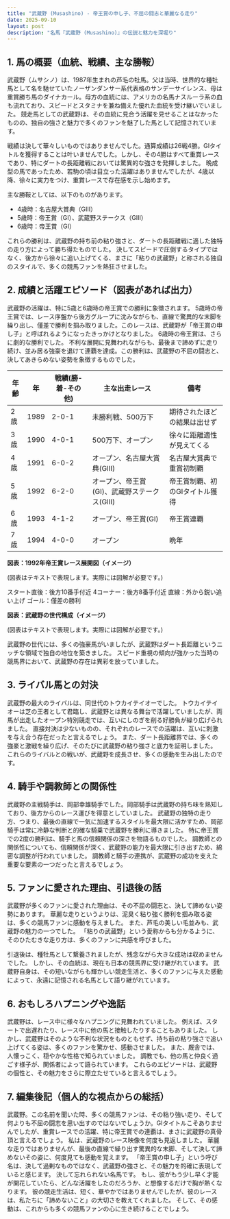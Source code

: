 ```yaml
---
title: "武蔵野 (Musashino) - 帝王賞の申し子、不屈の闘志と華麗なる走り"
date: 2025-09-10
layout: post
description: "名馬『武蔵野 (Musashino)』の伝説と魅力を深堀り"
---
```


## 1. 馬の概要（血統、戦績、主な勝鞍）

武蔵野（ムサシノ）は、1987年生まれの芦毛の牡馬。父は当時、世界的な種牡馬として名を馳せていたノーザンダンサー系代表格のサンデーサイレンス、母は重賞勝ち馬のダイナカール。母方の血統には、アメリカの名馬ナスルーラ系の血も流れており、スピードとスタミナを兼ね備えた優れた血統を受け継いでいました。  競走馬としての武蔵野は、その血統に見合う活躍を見せることはなかったものの、独自の強さと魅力で多くのファンを魅了した馬として記憶されています。

戦績は決して華々しいものではありませんでした。通算成績は26戦4勝。GIタイトルを獲得することは叶いませんでした。しかし、その4勝はすべて重賞レースであり、特にダートの長距離戦においては驚異的な強さを発揮しました。  晩成型の馬であったため、若駒の頃は目立った活躍はありませんでしたが、4歳以降、徐々に実力をつけ、重賞レースで存在感を示し始めます。

主な勝鞍としては、以下のものがあります。

* 4歳時：名古屋大賞典（GIII）
* 5歳時：帝王賞（GI）、武蔵野ステークス（GIII）
* 6歳時：帝王賞（GI）


これらの勝利は、武蔵野の持ち前の粘り強さと、ダートの長距離戦に適した独特の走り方によって勝ち得たものでした。  決してスピードで圧倒するタイプではなく、後方から徐々に追い上げてくる、まさに「粘りの武蔵野」と称される独自のスタイルで、多くの競馬ファンを熱狂させました。


## 2. 成績と活躍エピソード（図表があれば出力）

武蔵野の活躍は、特に5歳と6歳時の帝王賞での勝利に象徴されます。  5歳時の帝王賞では、レース序盤から後方グループに沈みながらも、直線で驚異的な末脚を繰り出し、僅差で勝利を掴み取りました。このレースは、武蔵野が「帝王賞の申し子」と呼ばれるようになったきっかけとなりました。  6歳時の帝王賞は、さらに劇的な勝利でした。  不利な展開に見舞われながらも、最後まで諦めずに走り続け、並み居る強豪を退けて連覇を達成。この勝利は、武蔵野の不屈の闘志と、決してあきらめない姿勢を象徴するものでした。

| 年齢 | 年 | 戦績(勝-着-その他) | 主な出走レース | 備考 |
|---|---|---|---|---|
| 2歳 | 1989 | 2-0-1 | 未勝利戦、500万下 | 期待されたほどの結果は出せず |
| 3歳 | 1990 | 4-0-1 | 500万下、オープン |  徐々に距離適性が見えてくる |
| 4歳 | 1991 | 6-0-2 | オープン、名古屋大賞典(GIII) | 名古屋大賞典で重賞初制覇 |
| 5歳 | 1992 | 6-2-0 | オープン、帝王賞(GI)、武蔵野ステークス(GIII) | 帝王賞制覇、初のGIタイトル獲得 |
| 6歳 | 1993 | 4-1-2 | オープン、帝王賞(GI) | 帝王賞連覇 |
| 7歳 | 1994 | 4-0-0 | オープン | 晩年 |


**図表：1992年帝王賞レース展開図（イメージ）**

(図表はテキストで表現します。実際には図解が必要です。)

スタート直後：後方10番手付近
4コーナー：後方8番手付近
直線：外から鋭い追い上げ
ゴール：僅差の勝利


**図表：武蔵野の世代構成（イメージ）**

(図表はテキストで表現します。実際には図解が必要です。)

武蔵野の世代には、多くの強豪馬がいましたが、武蔵野はダート長距離というニッチな領域で独自の地位を築きました。  スピード重視の傾向が強かった当時の競馬界において、武蔵野の存在は異彩を放っていました。


## 3. ライバル馬との対決

武蔵野の最大のライバルは、同世代のトウカイテイオーでした。  トウカイテイオーは芝の王者として君臨し、武蔵野とは異なる舞台で活躍していましたが、両馬が出走したオープン特別競走では、互いにしのぎを削る好勝負が繰り広げられました。  直接対決は少ないものの、それぞれのレースでの活躍は、互いに刺激を与え合う存在だったと言えるでしょう。  また、ダート長距離界では、多くの強豪と激戦を繰り広げ、そのたびに武蔵野の粘り強さと底力を証明しました。  これらのライバルとの戦いが、武蔵野を成長させ、多くの感動を生み出したのです。


## 4. 騎手や調教師との関係性

武蔵野の主戦騎手は、岡部幸雄騎手でした。岡部騎手は武蔵野の持ち味を熟知しており、後方からのレース運びを得意としていました。  武蔵野の独特の走り方、つまり、最後の直線で一気に加速するスタイルを最大限に活かすため、岡部騎手は常に冷静な判断と的確な騎乗で武蔵野を勝利に導きました。  特に帝王賞での2度の勝利は、騎手と馬の信頼関係の深さを物語るものでした。  調教師との関係性についても、信頼関係が深く、武蔵野の能力を最大限に引き出すため、綿密な調整が行われていました。  調教師と騎手の連携が、武蔵野の成功を支えた重要な要素の一つだったと言えるでしょう。


## 5. ファンに愛された理由、引退後の話

武蔵野が多くのファンに愛された理由は、その不屈の闘志と、決して諦めない姿勢にあります。  華麗な走りというよりは、泥臭く粘り強く勝利を掴み取る姿は、多くの競馬ファンに感動を与えました。  また、芦毛の美しい毛並みも、武蔵野の魅力の一つでした。  「粘りの武蔵野」という愛称からも分かるように、そのひたむきな走り方は、多くのファンに共感を呼びました。

引退後は、種牡馬として繋養されましたが、残念ながら大きな成功は収めませんでした。  しかし、その血統は、現在も日本の競馬界に受け継がれています。  武蔵野自身は、その短いながらも輝かしい競走生活と、多くのファンに与えた感動によって、永遠に記憶される名馬として語り継がれています。


## 6. おもしろハプニングや逸話

武蔵野は、レース中に様々なハプニングに見舞われていました。  例えば、スタートで出遅れたり、レース中に他の馬と接触したりすることもありました。  しかし、武蔵野はそのような不利な状況をものともせず、持ち前の粘り強さで追い上げてくる姿は、多くのファンを驚かせ、感動させました。  また、厩舎では、人懐っこく、穏やかな性格で知られていました。  調教でも、他の馬と仲良く過ごす様子が、関係者によって語られています。  これらのエピソードは、武蔵野の個性と、その魅力をさらに際立たせていると言えるでしょう。


## 7. 編集後記（個人的な視点からの総括）

武蔵野。この名前を聞いた時、多くの競馬ファンは、その粘り強い走り、そして何よりも不屈の闘志を思い出すのではないでしょうか。GIタイトルこそありませんでしたが、重賞レースでの活躍、特に帝王賞での連覇は、まさに武蔵野の真骨頂と言えるでしょう。  私は、武蔵野のレース映像を何度も見返しました。  華麗な走りではありませんが、最後の直線で繰り出す驚異的な末脚、そして決して諦めないその姿に、何度見ても感動を覚えます。  「帝王賞の申し子」という呼び名は、決して過剰なものではなく、武蔵野の強さと、その魅力を的確に表現していると感じます。  決して忘れられない名馬です。  もし、彼がもう少し早く才能が開花していたら、どんな活躍をしたのだろうか、と想像するだけで胸が熱くなります。  彼の競走生活は、短く、華やかではありませんでしたが、彼のレースは、私たちに「諦めないこと」の大切さを教えてくれました。  そして、その感動は、これからも多くの競馬ファンの心に生き続けることでしょう。
